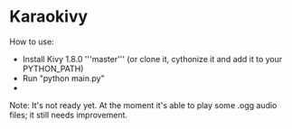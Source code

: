 Karaokivy
=========

How to use:
 * Install Kivy 1.8.0 '''master''' (or clone it, cythonize it and add it to your PYTHON_PATH)
 * Run "python main.py"
 * 

Note: It's not ready yet. At the moment it's able to play some .ogg audio files; it still needs improvement.
